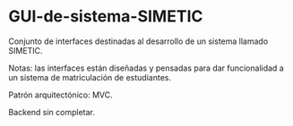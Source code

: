 # GUI-de-sistema-SIMETIC
Conjunto de interfaces destinadas al desarrollo de un sistema llamado SIMETIC.

Notas: las interfaces están diseñadas y pensadas para dar funcionalidad a un sistema de matriculación de estudiantes.

Patrón arquitectónico: MVC.

Backend sin completar. 

